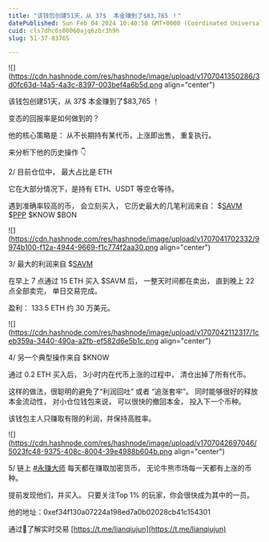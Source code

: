 ```yaml
---
title: "该钱包创建51天，从 37$  本金赚到了$83,765 ！"
datePublished: Sun Feb 04 2024 10:40:58 GMT+0000 (Coordinated Universal Time)
cuid: cls7dhc6s00060ajq6zbr3h9h
slug: 51-37-83765

---
```


![](https://cdn.hashnode.com/res/hashnode/image/upload/v1707041350286/3d0fc63d-14a5-4a3c-8397-003bef4a6b5d.png align="center")

该钱包创建51天，从 37$ 本金赚到了$83,765 ！  
  
变态的回报率是如何做到的？

他的核心策略是： 从不长期持有某代币，上涨即出售， 重复执行。

来分析下他的历史操作 👇

2/ 目前仓位中， 最大占比是 ETH

它在大部分情况下，是持有 ETH、USDT 等空仓等待。  
  
遇到准确率较高的币， 会立刻买入， 它历史最大的几笔利润来自： $[SAVM](https://app.zerion.io/tokens/SAVM-87b6ffb3-53e2-4287-80a3-3e3015cc2b46?address=0xef34f130a07224a198ed7a0b02028cb41c154301) $[PPP](https://app.zerion.io/tokens/PPP-21ea3ff5-f21b-4b95-9f26-d6941c557e95?address=0xef34f130a07224a198ed7a0b02028cb41c154301) $KNOW $BON

![](https://cdn.hashnode.com/res/hashnode/image/upload/v1707041702332/9974b100-f12a-4944-9669-f1c774f2aa30.png align="center")

3/ 最大的利润来自 $[SAVM](https://app.zerion.io/tokens/SAVM-87b6ffb3-53e2-4287-80a3-3e3015cc2b46?address=0xef34f130a07224a198ed7a0b02028cb41c154301)  
  
在早上 7 点通过 15 ETH 买入 $SAVM 后， 一整天时间都在卖出， 直到晚上 22 点全部卖完， 单日交易完成。  
  
盈利： 133.5 ETH 约 30 万美元。

![](https://cdn.hashnode.com/res/hashnode/image/upload/v1707042112317/1ceb359a-3440-490a-a2fb-ef582d6e5b1c.png align="center")

4/ 另一个典型操作来自 $KNOW

通过 0.2 ETH 买入后， 3小时内在代币上涨的过程中， 清仓出掉了所有代币。  
  
这样的做法，很聪明的避免了“利润回吐” 或者 “追涨套牢”。 同时能够很好的释放本金流动性， 对小仓位钱包来说， 可以很快的撤回本金， 投入下一个币种。

该钱包主人只赚取有限的利润，并保持高胜率。

![](https://cdn.hashnode.com/res/hashnode/image/upload/v1707042697046/5023fc48-9375-408c-8004-39e4988b604b.png align="center")

5/ 链上 [#永赚大师](https://twitter.com/hashtag/%E6%B0%B8%E8%B5%9A%E5%A4%A7%E5%B8%88?src=hashtag_click) 每天都在赚取加密货币， 无论牛熊市场每一天都有上涨的币种。

提前发现他们，并买入。 只要关注Top 1% 的玩家，你会很快成为其中的一员。  
  
他的地址：0xef34f130a07224a198ed7a0b02028cb41c154301  
  
通过🤖️了解实时交易 [https://t.me/lianqiujun](https://t.me/lianqiujun)